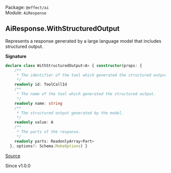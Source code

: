 Package: `@effect/ai`<br />
Module: `AiResponse`<br />

## AiResponse.WithStructuredOutput

Represents a response generated by a large language model that includes
structured output.

**Signature**

```ts
declare class WithStructuredOutput<A> { constructor(props: {
    /**
     * The identifier of the tool which generated the structured output.
     */
    readonly id: ToolCallId
    /**
     * The name of the tool which generated the structured output.
     */
    readonly name: string
    /**
     * The structured output generated by the model.
     */
    readonly value: A
    /**
     * The parts of the response.
     */
    readonly parts: ReadonlyArray<Part>
  }, options?: Schema.MakeOptions) }
```

[Source](https://github.com/Effect-TS/effect/tree/main/packages/ai/ai/src/AiResponse.ts#L115)

Since v1.0.0